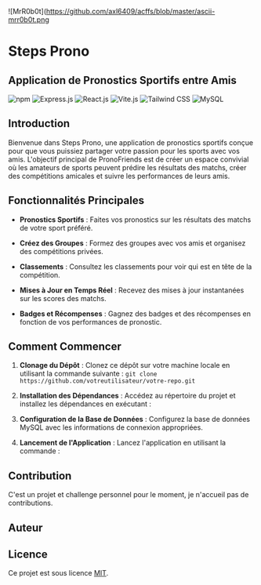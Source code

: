 ![MrR0b0t](https://github.com/axl6409/acffs/blob/master/ascii-mrr0b0t.png

# Steps Prono 
## Application de Pronostics Sportifs entre Amis

![npm](https://img.shields.io/badge/npm-v7.24.0-green)
![Express.js](https://img.shields.io/badge/Express.js-v5.0.0-blue)
![React.js](https://img.shields.io/badge/React.js-v18.0.0-blue)
![Vite.js](https://img.shields.io/badge/Vite.js-v2.0.0-orange)
![Tailwind CSS](https://img.shields.io/badge/Tailwind%20CSS-v3.0.0-yellow)
![MySQL](https://img.shields.io/badge/MySQL-v8.0.0-blue)

## Introduction

Bienvenue dans Steps Prono, une application de pronostics sportifs conçue pour que vous puissiez partager votre passion pour les sports avec vos amis. L'objectif principal de PronoFriends est de créer un espace convivial où les amateurs de sports peuvent prédire les résultats des matchs, créer des compétitions amicales et suivre les performances de leurs amis.

## Fonctionnalités Principales

- **Pronostics Sportifs** : Faites vos pronostics sur les résultats des matchs de votre sport préféré.

- **Créez des Groupes** : Formez des groupes avec vos amis et organisez des compétitions privées.

- **Classements** : Consultez les classements pour voir qui est en tête de la compétition.

- **Mises à Jour en Temps Réel** : Recevez des mises à jour instantanées sur les scores des matchs.

- **Badges et Récompenses** : Gagnez des badges et des récompenses en fonction de vos performances de pronostic.

## Comment Commencer

1. **Clonage du Dépôt** : Clonez ce dépôt sur votre machine locale en utilisant la commande suivante : ``git clone https://github.com/votreutilisateur/votre-repo.git``

2. **Installation des Dépendances** : Accédez au répertoire du projet et installez les dépendances en exécutant :

3. **Configuration de la Base de Données** : Configurez la base de données MySQL avec les informations de connexion appropriées.

4. **Lancement de l'Application** : Lancez l'application en utilisant la commande :


## Contribution

C'est un projet et challenge personnel pour le moment, je n'accueil pas de contributions.
## Auteur


## Licence

Ce projet est sous licence [MIT](LICENSE).
